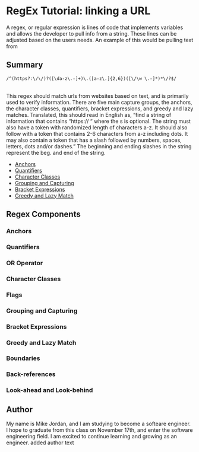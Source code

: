 # RegEx Tutorial: linking a URL
A regex, or regular expression is lines of code that implements variables and allows the developer to pull info from a string. These lines can be adjusted based on the users needs. An example of this would be pulling text from 

## Summary

````/^(https?:\/\/)?([\da-z\.-]+)\.([a-z\.]{2,6})([\/\w \.-]*)*\/?$/````
<br /> <br />

This regex should match urls from websites based on text, and is primarily used to verify information. There are five main capture groups, the anchors, the character classes, quantifiers, bracket expressions, and greedy and lazy matches. Translated, this should read in English as, “find a string of information that contains “https:// “ where the s is optional. The string must also have a token with randomized length of characters a-z. It should also follow with a token that contains 2-6 characters from a-z including dots. It may also contain a token that has a slash followed by numbers, spaces, letters, dots and/or dashes.” The beginning and ending slashes in the string represent the beg. and end of the string.


- [Anchors](#anchors)
- [Quantifiers](#quantifiers)
- [Character Classes](#character-classes)
- [Grouping and Capturing](#grouping-and-capturing)
- [Bracket Expressions](#bracket-expressions)
- [Greedy and Lazy Match](#greedy-and-lazy-match)

## Regex Components

### Anchors

### Quantifiers

### OR Operator

### Character Classes

### Flags

### Grouping and Capturing

### Bracket Expressions

### Greedy and Lazy Match

### Boundaries

### Back-references

### Look-ahead and Look-behind

## Author

My name is Mike Jordan, and I am studying to become a softeare engineer. I hope to graduate from this class on November 17th, and enter the software engineering field. I am excited to continue learning and growing as an engineer. added author text
